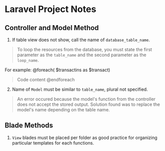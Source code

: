 # Laravel Project Notes

## Controller and Model Method
1. If table view does not show, call the name of `database_table_name`.
> To loop the resources from the database, you must state the first parameter as the `table_name` and the second parameter as the `loop_name`.

For example: 
@foreach( $transactins as $transact)
>Code content
@endforeach
2. Name of `Model` must be similar to `table_name`, plural not specified.
>An error occured because the model's function from the controller does not accept the stored output. Solution found was to replace the model's name depending on the table name.
## Blade Methods
1. `View` blades must be placed per folder as good practice for organizing particular templates for each functions.

